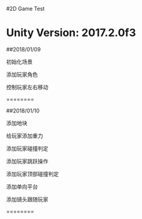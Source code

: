 #2D Game Test

Unity Version: 2017.2.0f3
========

##2018/01/09

初始化场景

添加玩家角色

控制玩家左右移动

========

##2018/01/10

添加地块

给玩家添加重力

添加玩家碰撞判定

添加玩家跳跃操作

添加玩家顶部碰撞判定

添加单向平台

添加镜头跟随玩家

========

